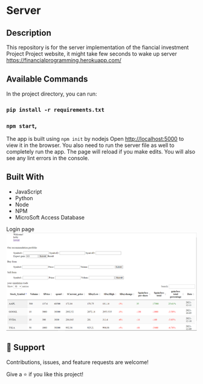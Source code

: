 # Server

## Description

This repository is for the server implementation of the fiancial investment Project 
Project website, it might take few seconds to wake up server
https://financialprogramming.herokuapp.com/


## Available Commands

In the project directory, you can run:

### `pip install -r requirements.txt`
### `npm start`,
 

The app is built using `npm init` by nodejs 
Open [http://localhost:5000](http://localhost:5000) to view it in the browser. You also need to run the server file as well to completely run the app. The page will reload if you make edits.
You will also see any lint errors in the console.

## Built With

- JavaScript 
- Python
- Node
- NPM
- MicroSoft Access Database

Login page
![login](./assets/screenshot.png)

## 🤝 Support

Contributions, issues, and feature requests are welcome!

Give a ⭐️ if you like this project!